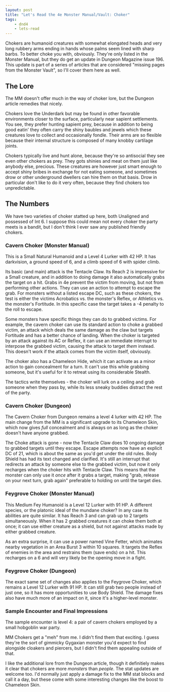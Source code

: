```yaml
---
layout: post
title: "Let's Read the 4e Monster Manual/Vault: Choker"
tags:
    - dnd4
    - lets-read
---
```


Chokers are humanoid creatures with somewhat elongated heads and very long
rubbery arms ending in hands whose palms seem lined with sharp barbs. To better
choke you with, obviously. They're only listed in the Monster Manual, but they
do get an update in Dungeon Magazine issue 196. This update is part of a series
of articles that are considered "missing pages from the Monster Vault", so I'll
cover them here as well.

## The Lore

The MM doesn't offer much in the way of choker lore, but the Dungeon article
remedies that nicely.

Chokers love the Underdark but may be found in other favorable environments
closer to the surface, particularly near sapient settlements. You see, they
prefer hunting sapient prey, because in addition to being good eatin' they often
carry the shiny baubles and jewels which these creatures love to collect and
occasionally fondle. Their arms are so flexible because their internal structure
is composed of many knobby cartilage joints.

Chokers typically live and hunt alone, because they're so antisocial they see
even other chokers as prey. They gots shinies and meat on them just like anybody
else, precious. These creatures are however just smart enough to accept shiny
bribes in exchange for not eating someone, and sometimes drow or other
underground dwellers can hire them on that basis. Drow in particular don't like
to do it very often, because they find chokers too unpredictable.

## The Numbers

We have two varieties of choker statted up here, both Unaligned and possessed of
Int 6. I suppose this could mean not every choker the party meets is a bandit,
but I don't think I ever saw any published friendly chokers.

### Cavern Choker (Monster Manual)

This is a Small Natural Humanoid and a Level 4 Lurker with 42 HP. It has
darkvision, a ground speed of 6, and a climb speed of 6 with spider climb.

Its basic (and main) attack is the Tentacle Claw. Its Reach 2 is impressive for
a Small creature, and in addition to doing damage it also automatically grabs
the target on a hit. Grabs in 4e prevent the victim from moving, but not from
performing other actions. They can use an action to attempt to escape the
grab. For monsters without a listed escape DC, such as these chokers, the test
is either the victims Acrobatics vs. the monster's Reflex, or Athletics vs. the
monster's Fortitude. In this specific case the target takes a -4 penalty to the
roll to escape.

Some monsters have specific things they can do to grabbed victims. For example,
the cavern choker can use its standard action to choke a grabbed victim, an
attack which deals the same damage as the claw but targets Fortitude and has a
better chance of landing. When the choker is targeted by an attack against its
AC or Reflex, it can use an immediate interrupt to interpose the grabbed victim,
causing the attack to target _them_ instead. This doesn't work if the attack
comes from the victim itself, obviously.

The choker also has a Chameleon Hide, which it can activate as a minor action to
gain concealment for a turn. It can't use this while grabbing someone, but it's
useful for it to retreat using its considerable Stealth.

The tactics write themselves - the choker will lurk on a ceiling and grab
someone when they pass by, while its less sneaky buddies distract the rest of
the party.

### Cavern Choker (Dungeon)

The Cavern Choker from Dungeon remains a level 4 lurker with 42 HP. The main
change from the MM is a significant upgrade to its Chameleon Skin, which now
gives _full_ concealment and is always on as long as the choker doesn't have
anyone grabbed.

The Choke attack is gone - now the Tentacle Claw does 10 ongoing damage to
grabbed targets until they escape. Escape attempts now have an explicit DC of
21, which is about the same as you'd get under the old rules. Body Shield has
had its text changed and clarified. It's still an interrupt that redirects an
attack by someone else to the grabbed victim, but now it only recharges when the
choker hits with Tentacle Claw. This means that the monster can only use it
_once_ after it grabs a target, making "grab, release on your next turn, grab
again" preferable to holding on until the target dies.

### Feygrove Choker (Monster Manual)

This Medium Fey Humanoid is a Level 12 Lurker with 91 HP. A different species,
or the platonic ideal of the mundane choker? In any case its abilities are quite
similar. It has Reach 3 and can grab up to 2 targets simultaneously. When it has
2 grabbed creatures it can choke them both at once; it can use either creature
as a shield, but not against attacks made by either grabbed creature.

As an extra surprise, it can use a power named Vine Fetter, which animates
nearby vegetation in an Area Burst 3 within 10 squares. It targets the Reflex of
enemies in the area and restrains them (save ends) on a hit. This recharges on a
6 and will very likely be the opening move in a fight.

### Feygrove Choker (Dungeon)

The exact same set of changes also applies to the Feygrove Choker, which remains
a Level 12 Lurker with 91 HP. It can still grab two people instead of just one,
so it has more opportunities to use Body Shield. The damage fixes also have much
more of an impact on it, since it's a higher-level monster.

### Sample Encounter and Final Impressions

The sample encounter is level 4: a pair of cavern chokers employed by a small
hobgoblin war party.

MM Chokers get a "meh" from me. I didn't find them that exciting. I guess
they're the sort of gimmicky Gygaxian monster you'd expect to find alongside
cloakers and piercers, but I didn't find them appealing outside of that.

I like the additional lore from the Dungeon article, though it definitiely makes
it clear that chokers are more _monsters_ than _people_. The stat updates are
welcome too. I'd normally just apply a damage fix to the MM stat blocks and call
it a day, but these come with some interesting changes like the boost to
Chameleon Skin.

